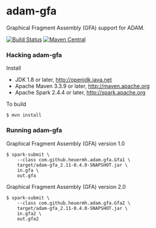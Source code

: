 # adam-gfa

Graphical Fragment Assembly (GFA) support for ADAM.

[![Build Status](https://travis-ci.org/heuermh/adam-gfa.svg?branch=master)](https://travis-ci.org/heuermh/adam-gfa)
[![Maven Central](https://img.shields.io/maven-central/v/com.github.heuermh.adamgfa/adam-gfa_2.11.svg?maxAge=600)](http://search.maven.org/#search%7Cga%7C1%7Ccom.github.heuermh.adamgfa)

### Hacking adam-gfa

Install

 * JDK 1.8 or later, http://openjdk.java.net
 * Apache Maven 3.3.9 or later, http://maven.apache.org
 * Apache Spark 2.4.4 or later, http://spark.apache.org


To build

    $ mvn install


### Running adam-gfa

Graphical Fragment Assembly (GFA) version 1.0
```
$ spark-submit \
    --class com.github.heuermh.adam.gfa.Gfa1 \
    target/adam-gfa_2.11-0.4.0-SNAPSHOT.jar \
    in.gfa \
    out.gfa
```

Graphical Fragment Assembly (GFA) version 2.0
```
$ spark-submit \
    --class com.github.heuermh.adam.gfa.Gfa2 \
    target/adam-gfa_2.11-0.4.0-SNAPSHOT.jar \
    in.gfa2 \
    out.gfa2
```
